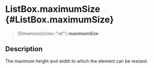 ListBox.maximumSize {#ListBox.maximumSize}
===================

> [Dimension]{role="ref"} **maximumSize**

Description
-----------

The maximum height and width to which the element can be resized.
